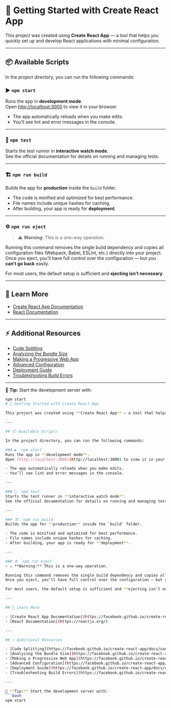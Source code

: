 # 🚀 Getting Started with Create React App

This project was created using **Create React App** — a tool that helps you quickly set up and develop React applications with minimal configuration.

---

## 📦 Available Scripts

In the project directory, you can run the following commands:

### ▶️ `npm start`
Runs the app in **development mode**.  
Open [http://localhost:3000](http://localhost:3000) to view it in your browser.

- The app automatically reloads when you make edits.
- You’ll see lint and error messages in the console.

---

### 🧪 `npm test`
Starts the test runner in **interactive watch mode**.  
See the official documentation for details on running and managing tests.

---

### 🏗️ `npm run build`
Builds the app for **production** inside the `build` folder.

- The code is minified and optimized for best performance.
- File names include unique hashes for caching.
- After building, your app is ready for **deployment**.

---

### ⚙️ `npm run eject`
> ⚠️ **Warning:** This is a one-way operation.

Running this command removes the single build dependency and copies all configuration files (Webpack, Babel, ESLint, etc.) directly into your project.  
Once you eject, you’ll have full control over the configuration — but you **can’t go back** easily.

For most users, the default setup is sufficient and **ejecting isn’t necessary**.

---

## 📘 Learn More

- [Create React App Documentation](https://facebook.github.io/create-react-app/docs/getting-started)  
- [React Documentation](https://reactjs.org/)

---

## ⚡ Additional Resources

- [Code Splitting](https://facebook.github.io/create-react-app/docs/code-splitting)  
- [Analyzing the Bundle Size](https://facebook.github.io/create-react-app/docs/analyzing-the-bundle-size)  
- [Making a Progressive Web App](https://facebook.github.io/create-react-app/docs/making-a-progressive-web-app)  
- [Advanced Configuration](https://facebook.github.io/create-react-app/docs/advanced-configuration)  
- [Deployment Guide](https://facebook.github.io/create-react-app/docs/deployment)  
- [Troubleshooting Build Errors](https://facebook.github.io/create-react-app/docs/troubleshooting#npm-run-build-fails-to-minify)

---

🧠 **Tip:** Start the development server with:
```bash
npm start
# 🚀 Getting Started with Create React App

This project was created using **Create React App** — a tool that helps you quickly set up and develop React applications with minimal configuration.

---

## 📦 Available Scripts

In the project directory, you can run the following commands:

### ▶️ `npm start`
Runs the app in **development mode**.  
Open [http://localhost:3000](http://localhost:3000) to view it in your browser.

- The app automatically reloads when you make edits.
- You’ll see lint and error messages in the console.

---

### 🧪 `npm test`
Starts the test runner in **interactive watch mode**.  
See the official documentation for details on running and managing tests.

---

### 🏗️ `npm run build`
Builds the app for **production** inside the `build` folder.

- The code is minified and optimized for best performance.
- File names include unique hashes for caching.
- After building, your app is ready for **deployment**.

---

### ⚙️ `npm run eject`
> ⚠️ **Warning:** This is a one-way operation.

Running this command removes the single build dependency and copies all configuration files (Webpack, Babel, ESLint, etc.) directly into your project.  
Once you eject, you’ll have full control over the configuration — but you **can’t go back** easily.

For most users, the default setup is sufficient and **ejecting isn’t necessary**.

---

## 📘 Learn More

- [Create React App Documentation](https://facebook.github.io/create-react-app/docs/getting-started)  
- [React Documentation](https://reactjs.org/)

---

## ⚡ Additional Resources

- [Code Splitting](https://facebook.github.io/create-react-app/docs/code-splitting)  
- [Analyzing the Bundle Size](https://facebook.github.io/create-react-app/docs/analyzing-the-bundle-size)  
- [Making a Progressive Web App](https://facebook.github.io/create-react-app/docs/making-a-progressive-web-app)  
- [Advanced Configuration](https://facebook.github.io/create-react-app/docs/advanced-configuration)  
- [Deployment Guide](https://facebook.github.io/create-react-app/docs/deployment)  
- [Troubleshooting Build Errors](https://facebook.github.io/create-react-app/docs/troubleshooting#npm-run-build-fails-to-minify)

---

🧠 **Tip:** Start the development server with:
```bash
npm start
